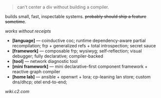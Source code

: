> can't center a div without building a compiler.

builds small, fast, inspectable systems. ~~probably should ship a feature sometime~~.

_works without receipts_
- **[language]** — coinductive coc; runtime dependency-aware partial recompilation; frp + generalized refs + total introspection; secret sauce
- **[framework]** — composable frp; wysiwyg; self-reflection; visual debugger; fully declarative; compiler-backed
- **[tool]** — network diagnostic tool
- **[mini framework]** — mini declarative-first component framework + reactive graph compiler
- **[home lab]** — ansible + openwrt + lora; cp-leaning lan store; custom dns/dhcp; otel end-to-end;

_wiki.c2.com_
